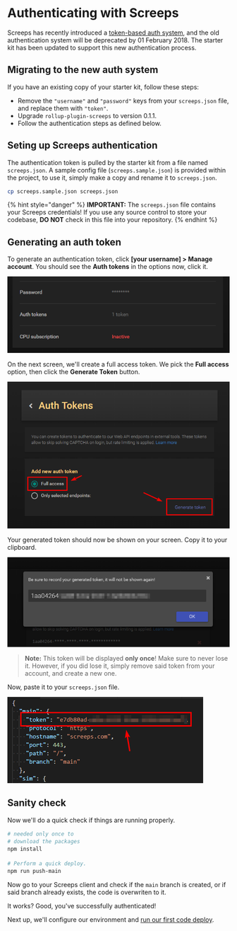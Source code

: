 # Authenticating with Screeps

Screeps has recently introduced a [token-based auth system](http://blog.screeps.com/2017/12/auth-tokens/), and the old authentication system will be deprecated by 01 February 2018. The starter kit has been updated to support this new authentication process.

## Migrating to the new auth system

If you have an existing copy of your starter kit, follow these steps:

* Remove the `"username"` and `"password"` keys from your `screeps.json` file, and replace them with `"token"`.
* Upgrade `rollup-plugin-screeps` to version 0.1.1.
* Follow the authentication steps as defined below.

## Seting up Screeps authentication

The authentication token is pulled by the starter kit from a file named `screeps.json`. A sample config file \(`screeps.sample.json`\) is provided within the project, to use it, simply make a copy and rename it to `screeps.json`.

```bash
cp screeps.sample.json screeps.json
```

{% hint style="danger" %}
**IMPORTANT:** The `screeps.json` file contains your Screeps credentials! If you use any source control to store your codebase, **DO NOT** check in this file into your repository.
{% endhint %}

## Generating an auth token

To generate an authentication token, click **\[your username\] &gt; Manage account**. You should see the **Auth tokens** in the options now, click it.

![authenticating-1](../.gitbook/assets/authenticating-1.png)

On the next screen, we'll create a full access token. We pick the **Full access** option, then click the **Generate Token** button.

![authenticating-2](../.gitbook/assets/authenticating-2.png)

Your generated token should now be shown on your screen. Copy it to your clipboard.

![authenticating-3](../.gitbook/assets/authenticating-3.png)

> **Note:** This token will be displayed **only once**! Make sure to never lose it. However, if you did lose it, simply remove said token from your account, and create a new one.

Now, paste it to your `screeps.json` file.

![authenticating-4](../.gitbook/assets/authenticating-4.png)

## Sanity check

Now we'll do a quick check if things are running properly. 

```bash
# needed only once to
# download the packages
npm install

# Perform a quick deploy.
npm run push-main
```

Now go to your Screeps client and check if the `main` branch is created, or if said branch already exists, the code is overwriten to it.

It works? Good, you've successfully authenticated!

Next up, we'll configure our environment and [run our first code deploy](deploying.md).

